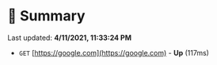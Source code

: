 # 📖 Summary
Last updated: **4/11/2021, 11:33:24 PM**

- `GET` [https://google.com](https://google.com) - **Up** (117ms)
